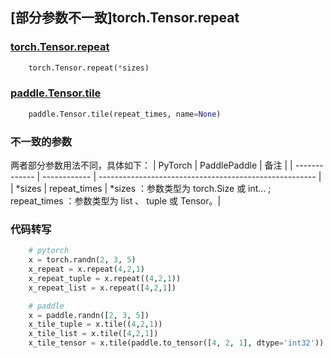 ## [部分参数不一致]torch.Tensor.repeat

### [torch.Tensor.repeat](https://pytorch.org/docs/1.13/generated/torch.Tensor.repeat.html)

```python
    torch.Tensor.repeat(*sizes)
```

### [paddle.Tensor.tile](https://www.paddlepaddle.org.cn/documentation/docs/zh/api/paddle/Tensor_cn.html#tile-repeat-times-name-none)

```python
    paddle.Tensor.tile(repeat_times, name=None)
```

### 不一致的参数
两者部分参数用法不同，具体如下：
| PyTorch       | PaddlePaddle | 备注                                                   |
| ------------- | ------------ | ------------------------------------------------------ |
| *sizes | repeat_times | *sizes ：参数类型为 torch.Size 或 int... ; repeat_times ：参数类型为 list 、 tuple 或 Tensor。|

### 代码转写

```python
    # pytorch
    x = torch.randn(2, 3, 5)
    x_repeat = x.repeat(4,2,1)
    x_repeat_tuple = x.repeat((4,2,1))
    x_repeat_list = x.repeat([4,2,1])

    # paddle
    x = paddle.randn([2, 3, 5])
    x_tile_tuple = x.tile((4,2,1))
    x_tile_list = x.tile([4,2,1])
    x_tile_tensor = x.tile(paddle.to_tensor([4, 2, 1], dtype='int32'))
```
